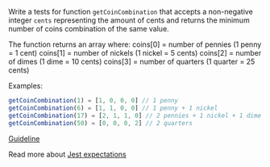 Write a tests for function `getCoinCombination` that accepts a non-negative integer `cents` representing the amount of cents and returns the minimum number of coins combination of the same value.

The function returns an array where:
coins[0] = number of pennies (1 penny = 1 cent)
coins[1] = number of nickels (1 nickel = 5 cents)
coins[2] = number of dimes (1 dime = 10 cents)
coins[3] = number of quarters (1 quarter = 25 cents)

Examples:
```js
getCoinCombination(1) = [1, 0, 0, 0] // 1 penny
getCoinCombination(6) = [1, 1, 0, 0] // 1 penny + 1 nickel
getCoinCombination(17) = [2, 1, 1, 0] // 2 pennies + 1 nickel + 1 dime
getCoinCombination(50) = [0, 0, 0, 2] // 2 quarters
```

[Guideline](https://github.com/mate-academy/js_task-guideline/blob/master/README.md)

Read more about [Jest expectations](https://jestjs.io/uk/docs/expect)